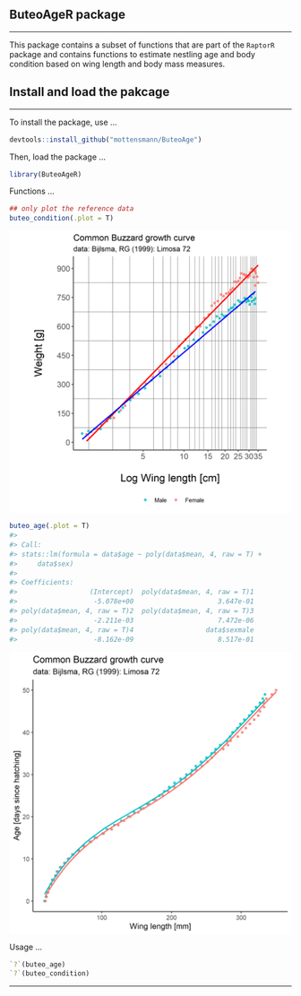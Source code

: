 
## ButeoAgeR package

------------------------------------------------------------------------

This package contains a subset of functions that are part of the
`RaptorR` package and contains functions to estimate nestling age and
body condition based on wing length and body mass measures.

## Install and load the pakcage

------------------------------------------------------------------------

To install the package, use …

``` r
devtools::install_github("mottensmann/ButeoAge")
```

Then, load the package …

``` r
library(ButeoAgeR)
```

Functions …

``` r
## only plot the reference data
buteo_condition(.plot = T)
```

<img src="inst/README-unnamed-chunk-4-1.png" style="display: block; margin: auto;" />

``` r
buteo_age(.plot = T)
#> 
#> Call:
#> stats::lm(formula = data$age ~ poly(data$mean, 4, raw = T) + 
#>     data$sex)
#> 
#> Coefficients:
#>                  (Intercept)  poly(data$mean, 4, raw = T)1  
#>                   -5.078e+00                     3.647e-01  
#> poly(data$mean, 4, raw = T)2  poly(data$mean, 4, raw = T)3  
#>                   -2.211e-03                     7.472e-06  
#> poly(data$mean, 4, raw = T)4                  data$sexmale  
#>                   -8.162e-09                     8.517e-01
```

<img src="inst/README-unnamed-chunk-4-2.png" style="display: block; margin: auto;" />

Usage …

``` r
`?`(buteo_age)
`?`(buteo_condition)
```

------------------------------------------------------------------------
